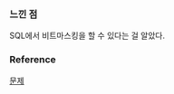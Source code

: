 ### 느낀 점
SQL에서 비트마스킹을 할 수 있다는 걸 알았다.<br>

### Reference
[문제](https://school.programmers.co.kr/learn/courses/30/lessons/276034)<br>